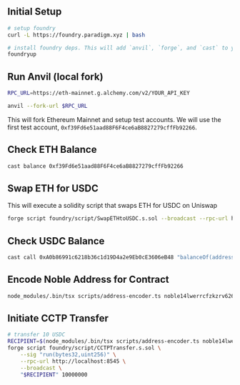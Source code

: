 
## Initial Setup

```sh
# setup foundry
curl -L https://foundry.paradigm.xyz | bash

# install foundry deps. This will add `anvil`, `forge`, and `cast` to your path
foundryup
```

## Run Anvil (local fork)

```sh
RPC_URL=https://eth-mainnet.g.alchemy.com/v2/YOUR_API_KEY

anvil --fork-url $RPC_URL
```

This will fork Ethereum Mainnet and setup test accounts. We will use the first test account, `0xf39Fd6e51aad88F6F4ce6aB8827279cffFb92266`.


## Check ETH Balance

```sh
cast balance 0xf39Fd6e51aad88F6F4ce6aB8827279cffFb92266
```

## Swap ETH for USDC

This will execute a solidity script that swaps ETH for USDC on Uniswap
```sh
forge script foundry/script/SwapETHtoUSDC.s.sol --broadcast --rpc-url http://localhost:8545
```

## Check USDC Balance

```sh
cast call 0xA0b86991c6218b36c1d19D4a2e9Eb0cE3606eB48 "balanceOf(address)(uint256)" 0xf39Fd6e51aad88F6F4ce6aB8827279cffFb92266
```


## Encode Noble Address for Contract

```sh
node_modules/.bin/tsx scripts/address-encoder.ts noble14lwerrcfzkzrv626w49pkzgna4dtga8c5x479h
```

## Initiate CCTP Transfer
```sh
# transfer 10 USDC
RECIPIENT=$(node_modules/.bin/tsx scripts/address-encoder.ts noble14lwerrcfzkzrv626w49pkzgna4dtga8c5x479h)
forge script foundry/script/CCTPTransfer.s.sol \
    --sig "run(bytes32,uint256)" \
    --rpc-url http://localhost:8545 \
    --broadcast \
    "$RECIPIENT" 10000000
```
